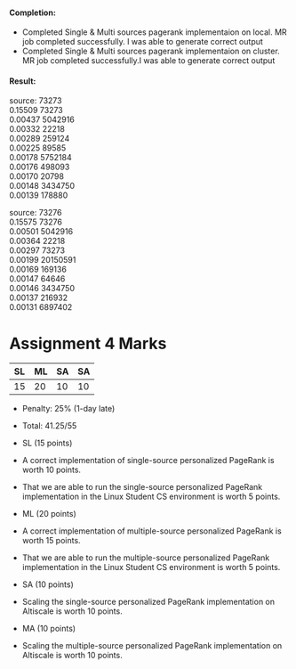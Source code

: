 #### Completion:
* Completed Single & Multi sources pagerank implementaion on local. MR job completed successfully. I was able to generate correct output
* Completed Single & Multi sources pagerank implementaion on cluster. MR job completed successfully.I was able to generate correct output


#### Result:
source: 73273<br />
0.15509	73273<br />
0.00437	5042916<br />
0.00332	22218<br />
0.00289	259124<br />
0.00225	89585<br />
0.00178	5752184<br />
0.00176	498093<br />
0.00170	20798<br />
0.00148	3434750<br />
0.00139	178880<br />
 	 
source:  73276<br />
0.15575  73276<br />
0.00501  5042916<br />
0.00364  22218<br />
0.00297  73273<br />
0.00199  20150591<br />
0.00169  169136<br />
0.00147  64646<br />
0.00146  3434750<br />
0.00137  216932<br />
0.00131  6897402<br />
# Assignment 4 Marks

| SL  |  ML | SA | SA |
| --- | --- | --- | --- |
| 15 | 20 | 10 | 10 |


* Penalty: 25% (1-day late)
* Total: 41.25/55


* SL (15 points)
 * A correct implementation of single-source personalized PageRank is worth 10 points.
 * That we are able to run the single-source personalized PageRank implementation in the Linux Student CS environment is worth 5 points.
* ML (20 points)
 * A correct implementation of multiple-source personalized PageRank is worth 15 points.
 * That we are able to run the multiple-source personalized PageRank implementation in the Linux Student CS environment is worth 5 points.
* SA (10 points)
 * Scaling the single-source personalized PageRank implementation on Altiscale is worth 10 points.
* MA (10 points)
 * Scaling the multiple-source personalized PageRank implementation on Altiscale is worth 10 points.


<!--
## Deducted Points Detail
### Local Execution
NONE

```
NONE
```

### Altiscale Execution
NONE

```
NONE
```
-->
